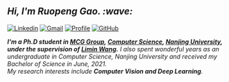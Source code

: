<!-- Greeting -->
<h2><em> Hi, I'm Ruopeng Gao. :wave: </em></h2>

<!-- Personal Badges -->
<!-- ![sumy7](https://visitor-badge.glitch.me/badge?page_id=HELLORPG.profile)
<!-- 这部分统计仅从添加了这条语句之后，第一次访问开始计数 -->
[![Linkedin](https://img.shields.io/badge/-Ruopeng_Gao-blue?style=flat&logo=Linkedin&logoColor=white&&link=https://www.linkedin.com/in/ruopeng-gao-590500203/)](https://www.linkedin.com/in/ruopeng-gao-590500203/)
[![Gmail](https://img.shields.io/badge/-Ruopeng_Gao-c14438?style=flat&logo=Gmail&logoColor=white)](mailto:ruopenggao@gmail.com)
[![Profile](https://visitor-badge.glitch.me/badge?page_id=HELLORPG.profile&left_text=Profile%20Visitors)](https://github.com/HELLORPG)
[![GitHub](https://img.shields.io/github/followers/HELLORPG?label=follow&style=social)](https://github.com/HELLORPG)
<!-- ![](https://komarev.com/ghpvc/?username=HELLORPG&style=flat) -->


<!-- Introduction -->
<p>
  <em><strong> I'm a Ph.D student in <a href="http://mcg.nju.edu.cn/index.html">MCG Group</a>, <a href="https://cs.nju.edu.cn/">Computer Science</a>, <a href="https://www.nju.edu.cn/main.htm">Nanjing University</a>, under the supervision of <a href="https://wanglimin.github.io/">Limin Wang</a>.</strong></em> 
  <em>I also spent wonderful years as an undergraduate in Computer Science, Nanjing University and received my Bachelor of Science in June, 2021.</em>
  <br>
  <em>My research interests include <strong>Computer Vision and Deep Learning</strong>.</em>
</p>



